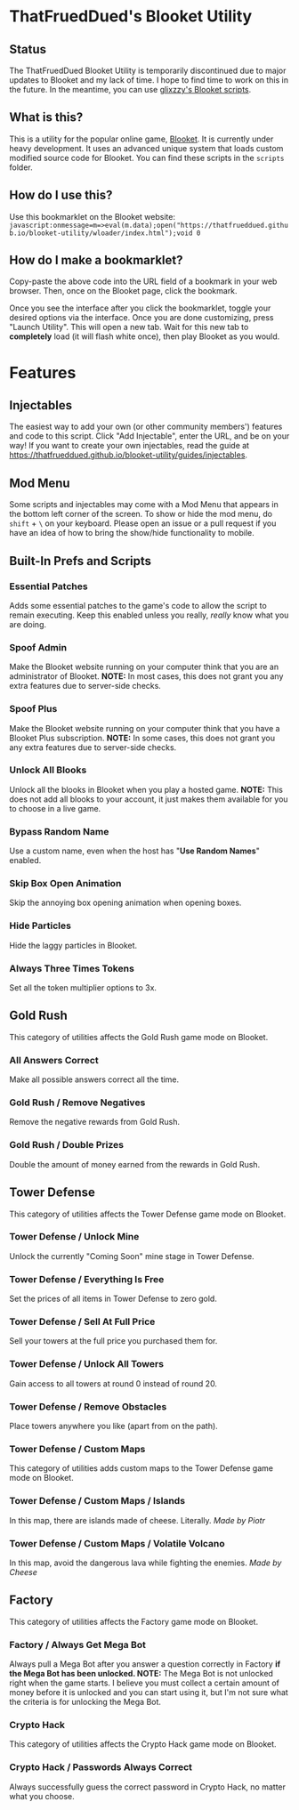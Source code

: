 # ThatFruedDued's Blooket Utility

## Status

The ThatFruedDued Blooket Utility is temporarily discontinued due to major updates to Blooket and my lack of time. I hope to find time to work on this in the future. In the meantime, you can use [glixzzy's Blooket scripts](https://github.com/glixzzy/blooket-hack).

## What is this?

This is a utility for the popular online game, [Blooket](https://www.blooket.com). It is currently under heavy development. It uses an advanced unique system that loads custom modified source code for Blooket. You can find these scripts in the `scripts` folder.

## How do I use this?

Use this bookmarklet on the Blooket website:
`javascript:onmessage=m=>eval(m.data);open("https://thatfrueddued.github.io/blooket-utility/wloader/index.html");void 0`

## How do I make a bookmarklet?

Copy-paste the above code into the URL field of a bookmark in your web browser. Then, once on the Blooket page, click the bookmark.

Once you see the interface after you click the bookmarklet, toggle your desired options via the interface. Once you are done customizing, press "Launch Utility". This will open a new tab. Wait for this new tab to **completely** load (it will flash white once), then play Blooket as you would.

# Features

## Injectables
The easiest way to add your own (or other community members') features and code to this script. Click "Add Injectable", enter the URL, and be on your way! If you want to create your own injectables, read the guide at <https://thatfrueddued.github.io/blooket-utility/guides/injectables>.

## Mod Menu
Some scripts and injectables may come with a Mod Menu that appears in the bottom left corner of the screen. To show or hide the mod menu, do `shift` + `\` on your keyboard. Please open an issue or a pull request if you have an idea of how to bring the show/hide functionality to mobile.

## Built-In Prefs and Scripts

### Essential Patches
Adds some essential patches to the game's code to allow the script to remain executing. Keep this enabled unless you really, *really* know what you are doing.

### Spoof Admin
Make the Blooket website running on your computer think that you are an administrator of Blooket. **NOTE:** In most cases, this does not grant you any extra features due to server-side checks.

### Spoof Plus
Make the Blooket website running on your computer think that you have a Blooket Plus subscription. **NOTE:** In some cases, this does not grant you any extra features due to server-side checks.

### Unlock All Blooks
Unlock all the blooks in Blooket when you play a hosted game. **NOTE:** This does not add all blooks to your account, it just makes them available for you to choose in a live game.

### Bypass Random Name
Use a custom name, even when the host has "**Use Random Names**" enabled.

### Skip Box Open Animation
Skip the annoying box opening animation when opening boxes.

### Hide Particles
Hide the laggy particles in Blooket.

### Always Three Times Tokens
Set all the token multiplier options to 3x.

## Gold Rush
This category of utilities affects the Gold Rush game mode on Blooket.

### All Answers Correct
Make all possible answers correct all the time.

### Gold Rush / Remove Negatives
Remove the negative rewards from Gold Rush.

### Gold Rush / Double Prizes
Double the amount of money earned from the rewards in Gold Rush.

## Tower Defense
This category of utilities affects the Tower Defense game mode on Blooket.

### Tower Defense / Unlock Mine
Unlock the currently "Coming Soon" mine stage in Tower Defense.

### Tower Defense / Everything Is Free
Set the prices of all items in Tower Defense to zero gold.

### Tower Defense / Sell At Full Price
Sell your towers at the full price you purchased them for.

### Tower Defense / Unlock All Towers
Gain access to all towers at round 0 instead of round 20.

### Tower Defense / Remove Obstacles
Place towers anywhere you like (apart from on the path).

### Tower Defense / Custom Maps
This category of utilities adds custom maps to the Tower Defense game mode on Blooket.

### Tower Defense / Custom Maps / Islands
In this map, there are islands made of cheese. Literally. *Made by Piotr*

### Tower Defense / Custom Maps / Volatile Volcano
In this map, avoid the dangerous lava while fighting the enemies. *Made by Cheese*

## Factory
This category of utilities affects the Factory game mode on Blooket.

### Factory / Always Get Mega Bot
Always pull a Mega Bot after you answer a question correctly in Factory **if the Mega Bot has been unlocked. NOTE:** The Mega Bot is not unlocked right when the game starts. I believe you must collect a certain amount of money before it is unlocked and you can start using it, but I'm not sure what the criteria is for unlocking the Mega Bot.

### Crypto Hack
This category of utilities affects the Crypto Hack game mode on Blooket.

### Crypto Hack / Passwords Always Correct
Always successfully guess the correct password in Crypto Hack, no matter what you choose.
